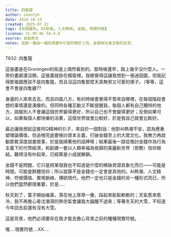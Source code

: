 ```yaml
---
title: 四隻龍
author: seantyh
date: 2024-10-19
created: 2025-07-22
tags: [街頭藝術, AI熱潮, 人文精神, 金錢, 現實符號]
license: CC-BY-NC-SA-4.0
source: 自創原文
notes: 這是一篇由一幅街頭畫作引發的關於人性、金錢與社會互動的反思。
---
```

T632: 四隻龍

這張畫是在Groningen的街道上偶然看到的。那時候還早，路上幾乎沒什麼人。一旁的畫廊還沒開，這張畫就掛在櫥窗裡。我總覺得這讓我想到一張迷因圖，但我記得那張圖應該不是四隻龍，而且沒這四隻那麼天真無邪又可愛的樣子。（等等，這會不會是四隻雞??

身邊的人來來去去，而且四面八方，有的時候會覺得不管來自哪裡，在每個階段會想的事情還是滿像的。但同時各種互動又不斷提醒我，每個人都有自己獨特的地方，說服別人不會讓這個世界變得更好，所以自己也不會變得更好；反倒如果可以，如果每個人都快樂的活著，這個世界就會比較好，於是我自己就會比較好。

最近讓我想起這套阿Q精神的引子，來自於一個對話：他對AI熱潮不安，認為應重塑理論價值，但追根究底要檢討資本主義，打破金錢至上的大眾文化。我無力再啟動那套深度說書敘事，於是就順著他的話捧哏；結果最後一路從檢討金錢作為行為主義下的代幣經濟，和創建一套以人類幸福為依歸的美麗新世界（邪教）信仰做結。難得沒有吵起來，已經算是小成就解鎖。

金錢不是問題，它只是把某個我也不知道是什麼的稀缺資源具象化而已——可能是時間，可能是群體信仰；所以就算不是金錢也一定會是其他的。AI熱潮、人文精神、符號價值、實用脈絡、傳統現代，他們一定也只是金錢的另一種形式而已，所以他們當然都很重要，於是.....

秋天到了，葉子開始催黃，落在地上厚厚一疊，踩起來鬆鬆軟軟的；天氣愈來愈冷，我不再擔心昏沈潮濕的熱空氣會讓我大腦醒不過來；等著冬天的大雪，不知道今年回去前還有沒有大雪。

這是背景，他們必須要存在我才能去擔心背景之前的種種現實符號。

喔....現實符號....XX....